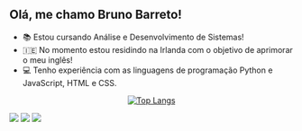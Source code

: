## Olá, me chamo Bruno Barreto!

- 📚 Estou cursando Análise e Desenvolvimento de Sistemas!
- 🇮🇪 No momento estou residindo na Irlanda com o objetivo de aprimorar o meu inglês!
- 💻 Tenho experiência com as linguagens de programação Python e JavaScript, HTML e CSS.



<div align="center">
  <a href="https://github.com/brunombs">
    
[![Top Langs](https://github-readme-stats.vercel.app/api/top-langs/?username=brunombs)](https://github.com/brunombs/github-readme-stats)
  </div
</div>

<div>

<a href = "mailto:brunodevs00@gmail.com"><img src="https://img.shields.io/badge/-Gmail-%23333?style=for-the-badge&logo=gmail&logoColor=white" target="_blank"></a>
<a href="https://www.linkedin.com/in/brunombarreto/" target="_blank"><img src="https://img.shields.io/badge/-LinkedIn-%230077B5?style=for-the-badge&logo=linkedin&logoColor=white" target="_blank"></a>
<a href="https://www.instagram.com/codingbybruno/" target="_blank"><img src="https://camo.githubusercontent.com/acaa286597b43c96dc02b69b90de15a65c52063e31835b763a061cc815f64bac/68747470733a2f2f696d672e736869656c64732e696f2f62616467652f2d496e7374616772616d2d2532334534343035463f7374796c653d666f722d7468652d6261646765266c6f676f3d696e7374616772616d266c6f676f436f6c6f723d7768697465" target="_blank"></a> 
  
 

  
 
</div>


    
    
